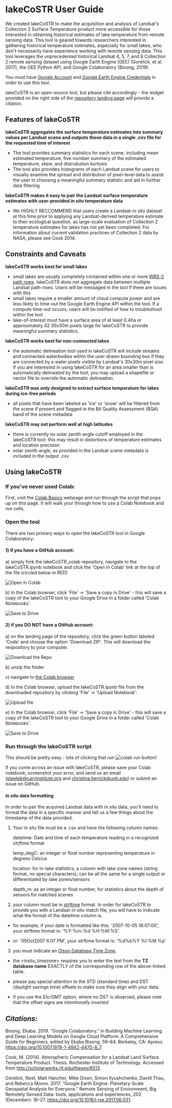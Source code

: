 # lakeCoSTR User Guide

We created lakeCoSTR to make the acquisition and analysis of Landsat's Collection 2 Surface Temperature product more accessible for those interested in obtaining historical estimates of lake temperature from remote sensing data. This tool is geared towards researchers interested in gathering historical temperature estimates, especially for small lakes, who don't necessarily have experience working with remote sensing data. This tool leverages the unprecedented historical Landsat 4, 5, 7, and 8 Collection 2 remote sensing dataset using Google Earth Engine (GEE) (Gorelick, et al. 2017), the GEE Python API, and Google Colaboratory (Bisong, 2019).

You must have <a href="https://support.google.com/accounts/answer/27441?hl=en" target="_blank" rel="noopener noreferrer">Google Account</a> and <a href="https://signup.earthengine.google.com/" target="_blank" rel="noopener noreferrer">Google Earth Engine Credentials</a> in order to use this tool.

lakeCoSTR is an open-source tool, but please cite accordingly - the widget provided on the right side of the <a href = "https://github.com/lakeCoSTR/lakeCoSTR_colab" target="_blank" rel="noopener noreferrer">repository landing page</a> will provide a citation.


## Features of lakeCoSTR

__lakeCoSTR aggregates the surface temperature estimates into summary values per Landsat scene and outputs those data in a single *.csv* file for the requested time of interest__
 - The tool provides summary statistics for each scene, including mean estimated temperature, five-number summary of the estimated temperature, skew, and distrubution kurtosis
 - The tool also provides histograms of each Landsat scene for users to visually examine the spread and distribution of pixel-level data to assist the user in choosing a meaningful summary statistic and aid in further data filtering

__lakeCoSTR makes it easy to pair the Landsat surface temperature estimates with user-provided *in situ* temperature data__
 - We HIGHLY RECCOMMEND that users create a Landsat-*in situ* dataset at this time prior to applying any Landsat-derived temperature estimate to their ecological question, as large-scale evaluation of Collection 2 temperature estimates for lakes has not yet been completed. For information about current validation practices of Collection 2 data by NASA, please see Cook 2014.


## Constraints and Caveats 

__lakeCoSTR works best for small lakes__
 - small lakes are usually completely contained within one or more <a href = "https://landsat.gsfc.nasa.gov/about/the-worldwide-reference-system/" target="_blank" rel="noopener noreferrer">WRS-2 path rows</a>. lakeCoSTR does not aggregate data between multiple Landsat path-rows. Users will be messaged in the tool if there are issues with this
 - small lakes require a smaller amount of cloud compute power and are less likely to time-out the Google Earth Engine API within the tool. If a compute time-out occurs, users will be notified of how to troubleshoot within the tool
 - lake-of-interest must have a surface area of at least 0.4ha or approximately 42 30x30m pixels large for lakeCoSTR to provide meaningful summary statistics.

__lakeCoSTR works best for non-connected lakes__
 - the automatic delineation tool used in lakeCoSTR will include streams and connected waterbodies within the user-drawn bounding box if they are connected by a water pixels visible by Landsat's 30x30m pixel size. If you are interested in using lakeCoSTR for an area smaller than is automatically delineated by the tool, you may upload a shapefile or vector file to override the automatic delineation.

__lakeCoSTR was only designed to extract surface temperature for lakes during ice-free periods__
 - all pixels that have been labeled as 'ice' or 'snow' will be filtered from the scene if present and flagged in the Bit Quality Assessment (BQA) band of the scene metadata

__lakeCoSTR may not perform well at high latitudes__
 - there is currently no solar zenith angle cutoff employed in the lakeCoSTR tool: this may result in distortions of temperature estimates and location precision
 - solar zenith angle, as provided in the Landsat scene metadata is included in the output *.csv*


## Using lakeCoSTR

### If you've never used Colab:

First, visit the <a href = "https://colab.research.google.com/" target="_blank" rel="noopener noreferrer">Colab Basics</a> webpage and run through the script that pops up on this page. It will walk your through how to use a Colab Notebook and run cells.

### Open the tool 

There are two primary ways to open the lakeCoSTR tool in Google Colaboratory:

#### 1) if you have a GitHub account:
    
a) simply fork the lakeCoSTR_colab repository, navigate to the lakeCoSTR.ipynb notebook and click the 'Open in Colab' link at the top of the file (circled below in RED)
    
![Open in Colab](imgs/lakeCoSTR_open.png)

b) In the Colab browser, click 'File' -> 'Save a copy in Drive' - this will save a copy of the lakeCoSTR tool to your Google Drive in a folder called 'Colab Notebooks'.
    
![Save to Drive](imgs/lakeCoSTR_save.png)


#### 2) if you __DO NOT__ have a GitHub account:
    
a) on the landing page of the repository, click the green button labeled 'Code' and choose the option 'Download ZIP'. This will download the reopository to your computer.
    
![Download the Repo](imgs/lakeCoSTR_download.png)

b) unzip the folder

c) navigate to <a href = "https://colab.research.google.com/" target="_blank" rel="noopener noreferrer">the Colab browser</a>

d) In the Colab browser, upload the lakeCoSTR.ipynb file from the downloaded repository by clicking 'File' -> 'Upload Notebook':
    
![Upload file](imgs/lakeCoSTR_upload.png)

e) In the Colab browser, click 'File' -> 'Save a copy in Drive' - this will save a copy of the lakeCoSTR tool to your Google Drive in a folder called 'Colab Notebooks'.
    
![Save to Drive](imgs/lakeCoSTR_save.png)

### Run through the lakeCoSTR script

This should be pretty easy - lots of clicking that run ![colab run](imgs/colab_run.png) button! 

If you come across an issue with lakeCoSTR, please save your Colab notebook, screenshot your error, and send us an email (steeleb@caryinstitute.org and christina.herrick@unh.edu) or submit an issue on GitHub. 

#### *in situ* data formatting

In order to pair the acquired Landsat data with *in situ* data, you'll need to format the data in a specific manner and tell us a few things about the timestamp of the data provided.

1) Your *in situ* file must be a .csv and have the following column names:

    datetime: Date and time of each temperature reading in a recognized *strftime* format

    temp_degC: an integer or float number representing temperature in degrees Celcius

    location: for in-lake statistics, a column with lake zone names (string format, no special characters); can be all the same for a single output or differentiated by lake zones/sensors
    
    depth_m: as an integer or float number, for statistics about the depth of sensors for matched scenes

2) your <datetime> column must be in <a href="https://strftime.org/" target = "_blank" rel="noopener noreferrer">strftime</a> format. In order for lakeCoSTR to provide you with a Landsat-*in situ* match file, you will have to indicate what the format of the datetime column is. 

 - for example, if your date is formatted like this: '2007-10-05 18:07:00', your strftime format is: '%Y-%m-%d %H:%M:%S'. 

 - or: '05Oct2007 6:07 PM', your strftime format is: '%d%b%Y %I:%M %p'
   
3) you must indicate an <a href="https://en.wikipedia.org/wiki/List_of_tz_database_time_zones" target = "_blank" rel = "noopener noreferrer">Olson Database Time Zone</a>. 

 - the <insitu_timezone> requires you to enter the text from the __TZ database name__ EXACTLY of the corresponding row of the above-linked table. 

 - please pay special attention to the STD (standard time) and DST (daylight savings time) offsets to make sure they align with your data. 

 - if you use the *Etc/GMT* option, where no DST is observed, please note that the offset signs are *intentionally inverted* 


## *Citations:*

Bisong, Ekaba. 2019. “Google Colaboratory.” In Building Machine Learning and Deep Learning Models on Google Cloud Platform: A Comprehensive Guide for Beginners, edited by Ekaba Bisong, 59–64. Berkeley, CA: Apress. https://doi.org/10.1007/978-1-4842-4470-8_7.

Cook, M. (2014). Atmospheric Compensation for a Landsat Land Surface Temperature Product. Thesis. Rochester Institute of Technology. Accessed from http://scholarworks.rit.edu/theses/8513.

Gorelick, Noel, Matt Hancher, Mike Dixon, Simon Ilyushchenko, David Thau, and Rebecca Moore. 2017. “Google Earth Engine: Planetary-Scale Geospatial Analysis for Everyone.” Remote Sensing of Environment, Big Remotely Sensed Data: tools, applications and experiences, 202 (December): 18–27. https://doi.org/10.1016/j.rse.2017.06.031.

